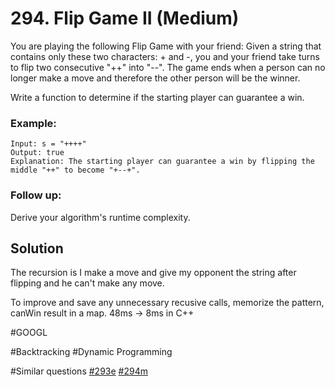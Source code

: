 # 294. Flip Game II (Medium)

You are playing the following Flip Game with your friend: Given a string that contains only these two characters: + and -, you and your friend take turns to flip two consecutive "++" into "--". The game ends when a person can no longer make a move and therefore the other person will be the winner.

Write a function to determine if the starting player can guarantee a win.

### Example:
```
Input: s = "++++"
Output: true 
Explanation: The starting player can guarantee a win by flipping the middle "++" to become "+--+".
```
### Follow up:
Derive your algorithm's runtime complexity.

## Solution
The recursion is I make a move and give my opponent the string after flipping and he can't make any move.

To improve and save any unnecessary recusive calls, memorize the pattern, canWin result in a map. 48ms -> 8ms in C++

#GOOGL

#Backtracking #Dynamic Programming

#Similar questions [#293e](../p293e/README.md) [#294m](../p294m/README.md)
